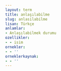 ```yaml
---
layout: term
title: anlaşılabilme
slug: anlasilabilme
lisan: Türkçe
anlamlar:
- Anlaşılabilmek durumu
ozellikler:
- - isim
ornekler:
- - ''
orneklerkaynak:
- - ''
---
```

